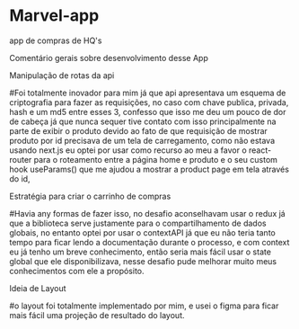 # Marvel-app

app de compras de HQ's 

Comentário gerais sobre desenvolvimento desse App

Manipulação de rotas da api

#Foi totalmente inovador para mim já que api apresentava um esquema de criptografia para fazer as requisições, no caso com chave publica, privada, hash e um md5 entre esses 3,  confesso que isso me deu um pouco de dor de cabeça já que nunca sequer tive contato com isso principalmente na parte de exibir o produto devido ao fato de que requisição de mostrar produto por id precisava de um tela de carregamento, como não estava usando next.js eu optei por usar como recurso ao meu a favor o react-router para o roteamento entre a página home e produto e o seu custom hook useParams() que me ajudou a mostrar a product page em tela através do id,

 Estratégia para criar o carrinho de compras

#Havia any formas de fazer isso, no desafio aconselhavam usar o redux já que a biblioteca serve justamente para o compartilhamento de dados globais, no entanto optei por usar o contextAPI já que eu não teria tanto tempo para ficar lendo a documentação durante o processo, e com context eu já tenho um breve conhecimento, então seria mais fácil usar o state global que ele disponibilizava, nesse desafio pude melhorar muito meus conhecimentos com ele a propósito.



Ideia de Layout

#o layout foi totalmente implementado por mim, e usei o figma para ficar mais fácil uma projeção de resultado do layout.
